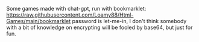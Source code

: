 Some games made with chat-gpt, run with bookmarklet: https://raw.githubusercontent.com/Loamy88/Html-Games/main/bookmarklet
password is let-me-in, I don't think somebody with a bit of knowledge on encrypting will be fooled by base64, but just for fun.

